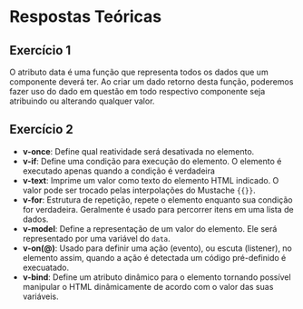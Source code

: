 # Respostas Teóricas

## Exercício 1

O atributo data é uma função que representa todos os dados que um componente deverá ter. Ao criar um dado retorno desta função, poderemos fazer uso do dado em questão em todo respectivo componente seja atribuindo ou alterando qualquer valor.

## Exercício 2

- **v-once**: Define qual reatividade será desativada no elemento.
- **v-if**: Define uma condição para execução do elemento. O elemento é executado apenas quando a condição é verdadeira
- **v-text**: Imprime um valor como texto do elemento HTML indicado. O valor pode ser trocado pelas interpolações do Mustache ```{{}}```.
- **v-for**: Estrutura de repetição, repete o elemento enquanto sua condição for verdadeira. Geralmente é usado para percorrer itens em uma lista de dados.
- **v-model**: Define a representação de um valor do elemento. Ele será representado por uma variável do ```data```.
- **v-on(@)**: Usado para definir uma ação (evento), ou escuta (listener), no elemento assim, quando a ação é detectada um código pré-definido é execuatado.
- **v-bind**: Define um atributo dinâmico para o elemento tornando possível manipular o HTML dinâmicamente de acordo com o valor das suas variáveis.
